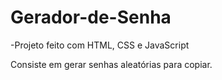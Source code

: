 # Gerador-de-Senha
-Projeto feito com HTML, CSS e JavaScript

Consiste em gerar senhas aleatórias para copiar.
